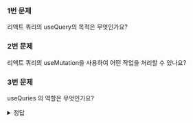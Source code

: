 ### 1번 문제
리액트 쿼리의 useQuery의 목적은 무엇인가요?

### 2번 문제
리액트 쿼리의 useMutation을 사용하여 어떤 작업을 처리할 수 있나요?

### 3번 문제
useQuries 의 역할은 무엇인가요?

<details>
<summary>정답</summary>
1번 문제 정답 : 비동기 데이터 요청

2번 문제 정답 :  useMutation은 데이터의 생성, 수정 또는 삭제와 같은 변경 작업을 처리하는 데 사용된다.

3번 문제 정답 : useQuery 를 하나씩 사용하기 귀찮을때 여러 개의 쿼리를 동시에 처리하고 관리한다..

</details>
